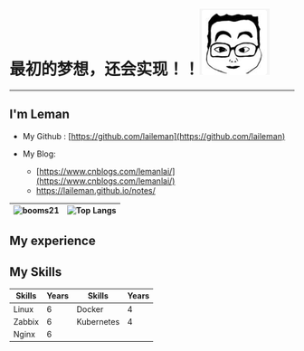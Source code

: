 # 最初的梦想，还会实现！！![](README.assets/touxiang.png)

----

## I'm Leman    

- My Github : [https://github.com/laileman](https://github.com/laileman)

- My Blog:
  -  [https://www.cnblogs.com/lemanlai/](https://www.cnblogs.com/lemanlai/)
  - https://laileman.github.io/notes/

| ![booms21](https://github-readme-stats.vercel.app/api?username=laileman&show_icons=true&include_all_commits=true?count_private=true?include_all_commits=true&theme=vue) | ![Top Langs](https://github-readme-stats.vercel.app/api/top-langs/?username=laileman&layout=compact) |
| ------------------------------------------------------------ | ------------------------------------------------------------ |

## My experience





## My Skills

| Skills | Years | Skills     | Years |
| ------ | ----- | ---------- | ----- |
| Linux  | 6     | Docker     | 4     |
| Zabbix | 6     | Kubernetes | 4     |
| Nginx  | 6     |            |       |

